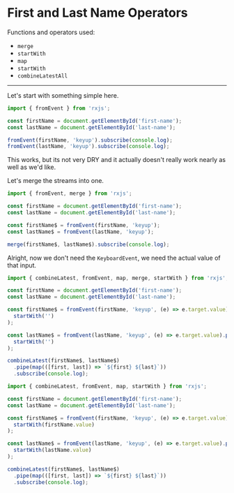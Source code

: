 # First and Last Name Operators

Functions and operators used:

- `merge`
- `startWith`
- `map`
- `startWith`
- `combineLatestAll`

---

Let's start with something simple here.

```js
import { fromEvent } from 'rxjs';

const firstName = document.getElementById('first-name');
const lastName = document.getElementById('last-name');

fromEvent(firstName, 'keyup').subscribe(console.log);
fromEvent(lastName, 'keyup').subscribe(console.log);
```

This works, but its not very DRY and it actually doesn't really work nearly as well as we'd like.

Let's merge the streams into one.

```js
import { fromEvent, merge } from 'rxjs';

const firstName = document.getElementById('first-name');
const lastName = document.getElementById('last-name');

const firstName$ = fromEvent(firstName, 'keyup');
const lastName$ = fromEvent(lastName, 'keyup');

merge(firstName$, lastName$).subscribe(console.log);
```

Alright, now we don't need the `KeyboardEvent`, we need the actual value of that input.

```js
import { combineLatest, fromEvent, map, merge, startWith } from 'rxjs';

const firstName = document.getElementById('first-name');
const lastName = document.getElementById('last-name');

const firstName$ = fromEvent(firstName, 'keyup', (e) => e.target.value).pipe(
  startWith('')
);

const lastName$ = fromEvent(lastName, 'keyup', (e) => e.target.value).pipe(
  startWith('')
);

combineLatest(firstName$, lastName$)
  .pipe(map(([first, last]) => `${first} ${last}`))
  .subscribe(console.log);
```

```js
import { combineLatest, fromEvent, map, startWith } from 'rxjs';

const firstName = document.getElementById('first-name');
const lastName = document.getElementById('last-name');

const firstName$ = fromEvent(firstName, 'keyup', (e) => e.target.value).pipe(
  startWith(firstName.value)
);

const lastName$ = fromEvent(lastName, 'keyup', (e) => e.target.value).pipe(
  startWith(lastName.value)
);

combineLatest(firstName$, lastName$)
  .pipe(map(([first, last]) => `${first} ${last}`))
  .subscribe(console.log);
```
